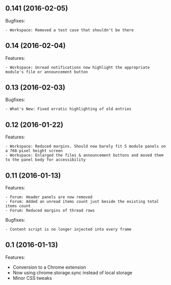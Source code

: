﻿## 0.141 (2016-02-05)

Bugfixes:

	- Workspace: Removed a test case that shouldn't be there

## 0.14 (2016-02-04)

Features:

	- Workspace: Unread notifications now highlight the appropriate module's file or announcement button

## 0.13 (2016-02-03)

Bugfixes:

	- What's New: Fixed erratic highlighting of old entries

## 0.12 (2016-01-22)

Features:

	- Workspace: Reduced margins. Should now barely fit 5 module panels on a 768-pixel height screen
	- Workspace: Enlarged the files & announcement buttons and moved them to the panel body for accessibility

## 0.11 (2016-01-13)

Features:

	- Forum: Header panels are now removed
	- Forum: Added an unread items count just beside the existing total items count
	- Forum: Reduced margins of thread rows
	
Bugfixes:

	- Content script is no longer injected into every frame

## 0.1 (2016-01-13)

Features:

  - Conversion to a Chrome extension
  - Now using chrome.storage.sync instead of local storage
  - Minor CSS tweaks